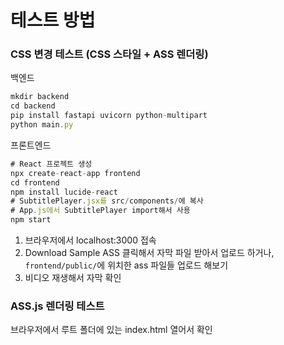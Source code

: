 # 테스트 방법

### CSS 변경 테스트 (CSS 스타일 + ASS 렌더링)

백엔드

```jsx
mkdir backend
cd backend
pip install fastapi uvicorn python-multipart
python main.py
```

프론트엔드

```jsx
# React 프로젝트 생성
npx create-react-app frontend
cd frontend
npm install lucide-react
# SubtitlePlayer.jsx를 src/components/에 복사
# App.js에서 SubtitlePlayer import해서 사용
npm start
```

1. 브라우저에서 localhost:3000 접속
2. Download Sample ASS 클릭해서 자막 파일 받아서 업로드 하거나, `frontend/public/`에 위치한 ass 파일들 업로드 해보기
3. 비디오 재생해서 자막 확인

### ASS.js 렌더링 테스트

브라우저에서 루트 폴더에 있는 index.html 열어서 확인
